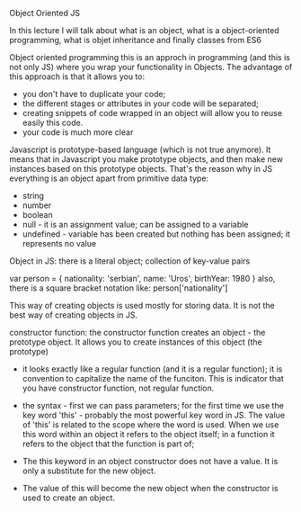 Object Oriented JS

In this lecture I will talk about what is an object, what is a object-oriented programming, what is objet inheritance and finally classes from ES6

Object oriented programming 
this is an approch in programming (and this is not only JS) where you wrap your functionality in Objects. The advantage of this approach is that it allows you to:
 - you don't have to duplicate your code;
 - the different stages or attributes in your code will be separated;
 - creating snippets of code wrapped in an object will allow you to reuse easily this code.
 - your code is much more clear

 Javascript is prototype-based language (which is not true anymore). It means that in Javascript you make prototype objects, and then make new instances based on this prototype objects.
 That's the reason why in JS everything is an object apart from primitive data type:
 - string
- number
- boolean
- null - it is an assignment value; can be assigned to a variable
- undefined - variable has been created but nothing has been assigned; it represents no value

Object in JS:
there is a literal object; collection of key-value pairs

var person = {
	nationality: 'serbian',
	name: 'Uros',
	birthYear: 1980
}
also, there is a square bracket  notation like:
person['nationality']

This way of creating objects is used mostly for storing data. It is not the best way of creating objects in JS.

constructor function:
the constructor function creates an object - the prototype object. It allows you to create instances of this object (the prototype)
- it looks exactly like a regular function (and it is a regular function); it is convention to capitalize the name of the funciton. This is indicator that you have constructor function, not regular function.
- the syntax - first we can pass parameters; for the first time we use the key word 'this' - probably the most powerful key word in JS. The value of 'this' is related to the scope where the word is used. When we use this word within an object it refers to the object itself; in a function it refers to the object that the function is part of;
- The this keyword in an object constructor does not have a value. It is only a substitute for the new object.

- The value of this will become the new object when the constructor is used to create an object.


